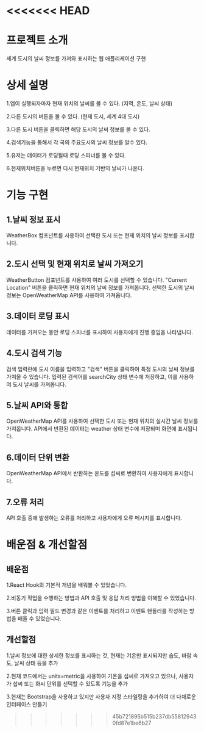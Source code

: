 <<<<<<< HEAD
=======
# 프로젝트 소개

세계 도시의 날씨 정보를 가져와 표시하는 웹 애플리케이션 구현

# 상세 설명

1.앱이 실행되자마자 현재 위치의 날씨를 볼 수 있다. (지역, 온도, 날씨 상태)

2.다른 도시의 버튼을 볼 수 있다. (현재 도시, 세계 4대 도시)

3.다른 도시 버튼을 클릭하면 해당 도시의 날씨 정보를 볼 수 있다.

4.검색기능을 통해서 각 국의 주요도시의 날씨 정보를 알수 있다.

5.유저는 데이터가 로딩될때 로딩 스피너를 볼 수 있다.

6.현재위치버튼을 누르면 다시 현재위치 기반의 날씨가 나온다.


# 기능 구현

## 1.날씨 정보 표시

WeatherBox 컴포넌트를 사용하여 선택한 도시 또는 현재 위치의 날씨 정보를 표시합니다.

## 2.도시 선택 및 현재 위치로 날씨 가져오기

WeatherButton 컴포넌트를 사용하여 여러 도시를 선택할 수 있습니다.
"Current Location" 버튼을 클릭하면 현재 위치의 날씨 정보를 가져옵니다.
선택한 도시의 날씨 정보는 OpenWeatherMap API를 사용하여 가져옵니다.

## 3.데이터 로딩 표시

데이터를 가져오는 동안 로딩 스피너를 표시하여 사용자에게 진행 중임을 나타냅니다.

## 4.도시 검색 기능

검색 입력란에 도시 이름을 입력하고 "검색" 버튼을 클릭하여 특정 도시의 날씨 정보를 가져올 수 있습니다.
입력된 검색어를 searchCity 상태 변수에 저장하고, 이를 사용하여 도시 날씨를 가져옵니다.

## 5.날씨 API와 통합

OpenWeatherMap API를 사용하여 선택한 도시 또는 현재 위치의 실시간 날씨 정보를 가져옵니다.
API에서 반환된 데이터는 weather 상태 변수에 저장되며 화면에 표시됩니다.

## 6.데이터 단위 변환

OpenWeatherMap API에서 반환하는 온도를 섭씨로 변환하여 사용자에게 표시합니다.

## 7.오류 처리

API 호출 중에 발생하는 오류를 처리하고 사용자에게 오류 메시지를 표시합니다.

# 배운점 & 개선할점

## 배운점

1.React Hook의 기본적 개념을 배워볼 수 있었습니다.

2.비동기 작업을 수행하는 방법과 API 호출 및 응답 처리 방법을 이해할 수 있었습니다.

3.버튼 클릭과 입력 필드 변경과 같은 이벤트를 처리하고 이벤트 핸들러를 작성하는 방법을 배울 수 있었습니다.

## 개선할점

1.날씨 정보에 대한 상세한 정보를 표시하는 것, 현재는 기온만 표시되지만 습도, 바람 속도, 날씨 상태 등을 추가


2.현재 코드에서는 units=metric을 사용하여 기온을 섭씨로 가져오고 있으나, 사용자가 섭씨 또는 화씨 단위를 선택할 수 있도록 기능을 추가


3.현재는 Bootstrap을 사용하고 있지만 사용자 지정 스타일링을 추가하여 더 다채로운 인터페이스 만들기



>>>>>>> 45b721895b515b237db558129430fd87e1be6b27
